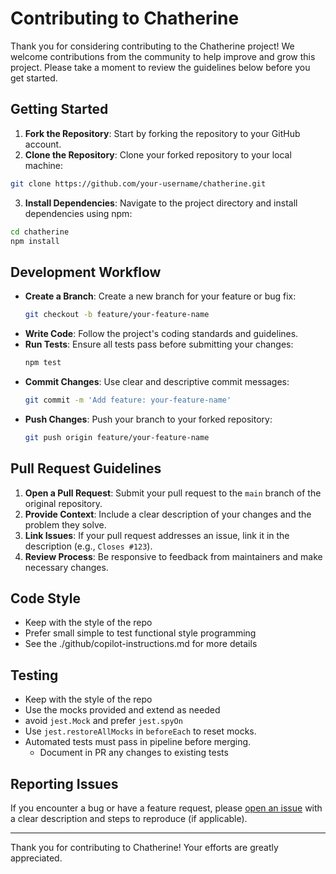 # Contributing to Chatherine

Thank you for considering contributing to the Chatherine project! We welcome contributions from the community to help improve and grow this project. Please take a moment to review the guidelines below before you get started.

## Getting Started

1. **Fork the Repository**: Start by forking the repository to your GitHub account.
2. **Clone the Repository**: Clone your forked repository to your local machine:
  ```bash
  git clone https://github.com/your-username/chatherine.git
  ```
3. **Install Dependencies**: Navigate to the project directory and install dependencies using npm:
  ```bash
  cd chatherine
  npm install
  ```

## Development Workflow

- **Create a Branch**: Create a new branch for your feature or bug fix:
  ```bash
  git checkout -b feature/your-feature-name
  ```
- **Write Code**: Follow the project's coding standards and guidelines.
- **Run Tests**: Ensure all tests pass before submitting your changes:
  ```bash
  npm test
  ```
- **Commit Changes**: Use clear and descriptive commit messages:
  ```bash
  git commit -m 'Add feature: your-feature-name'
  ```
- **Push Changes**: Push your branch to your forked repository:
  ```bash
  git push origin feature/your-feature-name
  ```

## Pull Request Guidelines

1. **Open a Pull Request**: Submit your pull request to the `main` branch of the original repository.
2. **Provide Context**: Include a clear description of your changes and the problem they solve.
3. **Link Issues**: If your pull request addresses an issue, link it in the description (e.g., `Closes #123`).
4. **Review Process**: Be responsive to feedback from maintainers and make necessary changes.

## Code Style

- Keep with the style of the repo
- Prefer small simple to test functional style programming
- See the ./github/copilot-instructions.md for more details

## Testing

- Keep with the style of the repo
- Use the mocks provided and extend as needed
- avoid `jest.Mock` and prefer `jest.spyOn`
- Use `jest.restoreAllMocks` in `beforeEach` to reset mocks.
- Automated tests must pass in pipeline before merging.
  - Document in PR any changes to existing tests

## Reporting Issues

If you encounter a bug or have a feature request, please [open an issue](https://github.com/your-username/chatherine/issues) with a clear description and steps to reproduce (if applicable).

---

Thank you for contributing to Chatherine! Your efforts are greatly appreciated.
